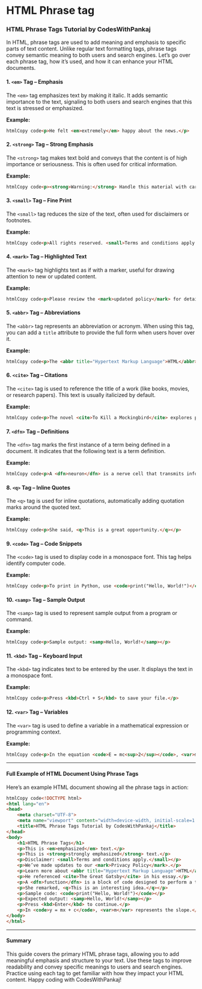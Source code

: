 # HTML Phrase tag

### HTML Phrase Tags Tutorial by CodesWithPankaj

In HTML, phrase tags are used to add meaning and emphasis to specific parts of text content. Unlike regular text formatting tags, phrase tags convey semantic meaning to both users and search engines. Let’s go over each phrase tag, how it’s used, and how it can enhance your HTML documents.

#### 1. **`<em>` Tag** – Emphasis

The `<em>` tag emphasizes text by making it italic. It adds semantic importance to the text, signaling to both users and search engines that this text is stressed or emphasized.

**Example:**

```html
htmlCopy code<p>He felt <em>extremely</em> happy about the news.</p>
```

#### 2. **`<strong>` Tag** – Strong Emphasis

The `<strong>` tag makes text bold and conveys that the content is of high importance or seriousness. This is often used for critical information.

**Example:**

```html
htmlCopy code<p><strong>Warning:</strong> Handle this material with care.</p>
```

#### 3. **`<small>` Tag** – Fine Print

The `<small>` tag reduces the size of the text, often used for disclaimers or footnotes.

**Example:**

```html
htmlCopy code<p>All rights reserved. <small>Terms and conditions apply.</small></p>
```

#### 4. **`<mark>` Tag** – Highlighted Text

The `<mark>` tag highlights text as if with a marker, useful for drawing attention to new or updated content.

**Example:**

```html
htmlCopy code<p>Please review the <mark>updated policy</mark> for details.</p>
```

#### 5. **`<abbr>` Tag** – Abbreviations

The `<abbr>` tag represents an abbreviation or acronym. When using this tag, you can add a `title` attribute to provide the full form when users hover over it.

**Example:**

```html
htmlCopy code<p>The <abbr title="Hypertext Markup Language">HTML</abbr> standard is constantly evolving.</p>
```

#### 6. **`<cite>` Tag** – Citations

The `<cite>` tag is used to reference the title of a work (like books, movies, or research papers). This text is usually italicized by default.

**Example:**

```html
htmlCopy code<p>The novel <cite>To Kill a Mockingbird</cite> explores profound themes.</p>
```

#### 7. **`<dfn>` Tag** – Definitions

The `<dfn>` tag marks the first instance of a term being defined in a document. It indicates that the following text is a term definition.

**Example:**

```html
htmlCopy code<p>A <dfn>neuron</dfn> is a nerve cell that transmits information in the nervous system.</p>
```

#### 8. **`<q>` Tag** – Inline Quotes

The `<q>` tag is used for inline quotations, automatically adding quotation marks around the quoted text.

**Example:**

```html
htmlCopy code<p>She said, <q>This is a great opportunity.</q></p>
```

#### 9. **`<code>` Tag** – Code Snippets

The `<code>` tag is used to display code in a monospace font. This tag helps identify computer code.

**Example:**

```html
htmlCopy code<p>To print in Python, use <code>print("Hello, World!")</code>.</p>
```

#### 10. **`<samp>` Tag** – Sample Output

The `<samp>` tag is used to represent sample output from a program or command.

**Example:**

```html
htmlCopy code<p>Sample output: <samp>Hello, World!</samp></p>
```

#### 11. **`<kbd>` Tag** – Keyboard Input

The `<kbd>` tag indicates text to be entered by the user. It displays the text in a monospace font.

**Example:**

```html
htmlCopy code<p>Press <kbd>Ctrl + S</kbd> to save your file.</p>
```

#### 12. **`<var>` Tag** – Variables

The `<var>` tag is used to define a variable in a mathematical expression or programming context.

**Example:**

```html
htmlCopy code<p>In the equation <code>E = mc<sup>2</sup></code>, <var>m</var> represents mass.</p>
```

***

#### Full Example of HTML Document Using Phrase Tags

Here’s an example HTML document showing all the phrase tags in action:

```html
htmlCopy code<!DOCTYPE html>
<html lang="en">
<head>
    <meta charset="UTF-8">
    <meta name="viewport" content="width=device-width, initial-scale=1.0">
    <title>HTML Phrase Tags Tutorial by CodesWithPankaj</title>
</head>
<body>
    <h1>HTML Phrase Tags</h1>
    <p>This is <em>emphasized</em> text.</p>
    <p>This is <strong>strongly emphasized</strong> text.</p>
    <p>Disclaimer: <small>Terms and conditions apply.</small></p>
    <p>We’ve made updates to our <mark>Privacy Policy</mark>.</p>
    <p>Learn more about <abbr title="Hypertext Markup Language">HTML</abbr>.</p>
    <p>He referenced <cite>The Great Gatsby</cite> in his essay.</p>
    <p>A <dfn>function</dfn> is a block of code designed to perform a task.</p>
    <p>She remarked, <q>This is an interesting idea.</q></p>
    <p>Sample code: <code>print("Hello, World!")</code></p>
    <p>Expected output: <samp>Hello, World!</samp></p>
    <p>Press <kbd>Enter</kbd> to continue.</p>
    <p>In <code>y = mx + c</code>, <var>m</var> represents the slope.</p>
</body>
</html>
```

***

#### Summary

This guide covers the primary HTML phrase tags, allowing you to add meaningful emphasis and structure to your text. Use these tags to improve readability and convey specific meanings to users and search engines. Practice using each tag to get familiar with how they impact your HTML content. Happy coding with CodesWithPankaj!
